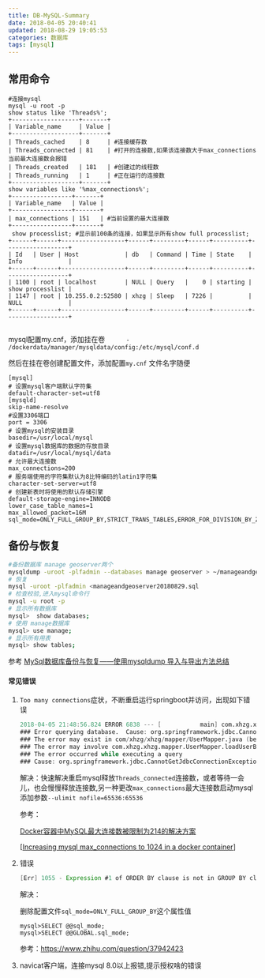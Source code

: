 ```yaml
---
title: DB-MySQL-Summary
date: 2018-04-05 20:40:41
updated: 2018-08-29 19:05:53
categories: 数据库
tags: [mysql]
---
```


## 常用命令

```mysql
#连接mysql
mysql -u root -p
show status like 'Threads%';
+-------------------+-------+
| Variable_name     | Value |
+-------------------+-------+
| Threads_cached    | 8     | #连接缓存数
| Threads_connected | 81    | #打开的连接数,如果该连接数大于max_connections当前最大连接数会报错
| Threads_created   | 181   | #创建过的线程数
| Threads_running   | 1     | #正在运行的连接数
+-------------------+-------+
show variables like '%max_connections%';
+-----------------+-------+
| Variable_name   | Value |
+-----------------+-------+
| max_connections | 151   | #当前设置的最大连接数
+-----------------+-------+
 show processlist; #显示前100条的连接，如果显示所有show full processlist;
+------+------+------------------+------+---------+------+----------+------------------+
| Id   | User | Host             | db   | Command | Time | State    | Info             |
+------+------+------------------+------+---------+------+----------+------------------+
| 1100 | root | localhost        | NULL | Query   |    0 | starting | show processlist |
| 1147 | root | 10.255.0.2:52580 | xhzg | Sleep   | 7226 |          | NULL             |
+------+------+------------------+------+---------+------+----------+------------------+
 
```





mysql配置my.cnf，添加挂在卷`      - /dockerdata/manager/mysqldata/config:/etc/mysql/conf.d`

然后在挂在卷创建配置文件，添加配置`my.cnf` 文件名字随便

```properties
[mysql]
# 设置mysql客户端默认字符集
default-character-set=utf8
[mysqld]
skip-name-resolve
#设置3306端口
port = 3306
# 设置mysql的安装目录
basedir=/usr/local/mysql
# 设置mysql数据库的数据的存放目录
datadir=/usr/local/mysql/data
# 允许最大连接数
max_connections=200
# 服务端使用的字符集默认为8比特编码的latin1字符集
character-set-server=utf8
# 创建新表时将使用的默认存储引擎
default-storage-engine=INNODB
lower_case_table_names=1
max_allowed_packet=16M
sql_mode=ONLY_FULL_GROUP_BY,STRICT_TRANS_TABLES,ERROR_FOR_DIVISION_BY_ZERO,NO_AUTO_CREATE_USER,NO_ENGINE_SUBSTITUTION
```

## 备份与恢复

```bash
#备份数据库 manage geoserver两个
mysqldump -uroot -plfadmin --databases manage geoserver > ~/manageandgeoserver20180829.sql
# 恢复
mysql -uroot -plfadmin <manageandgeoserver20180829.sql
# 检查校验,进入mysql命令行
mysql -u root -p
# 显示所有数据库
mysql>  show databases;
# 使用 manage数据库
mysql> use manage;
# 显示所有用表
mysql> show tables;
```

参考 [MySql数据库备份与恢复——使用mysqldump 导入与导出方法总结](https://blog.csdn.net/helloxiaozhe/article/details/77680255)



#### 常见错误

1. `Too many connections`症状，不断重启运行springboot并访问，出现如下错误

   ```verilog
   2018-04-05 21:48:56.824 ERROR 6838 --- [           main] com.xhzg.xhzg.XhzgApplicationTests       : nested exception is org.apache.ibatis.exceptions.PersistenceException: 
   ### Error querying database.  Cause: org.springframework.jdbc.CannotGetJdbcConnectionException: Failed to obtain JDBC Connection; nested exception is com.mysql.jdbc.exceptions.jdbc4.MySQLNonTransientConnectionException: Data source rejected establishment of connection,  message from server: "Too many connections"
   ### The error may exist in com/xhzg/xhzg/mapper/UserMapper.java (best guess)
   ### The error may involve com.xhzg.xhzg.mapper.UserMapper.loadUserByUsername
   ### The error occurred while executing a query
   ### Cause: org.springframework.jdbc.CannotGetJdbcConnectionException: Failed to obtain JDBC Connection; nested exception is com.mysql.jdbc.exceptions.jdbc4.MySQLNonTransientConnectionException: Data source rejected establishment of connection,  message from server: "Too many connections"
   ```

   解决：快速解决重启mysql释放`Threads_connected`连接数，或者等待一会儿，也会慢慢释放连接数,另一种更改`max_connections`最大连接数启动mysql添加参数`--ulimit nofile=65536:65536`

   参考：

   [Docker容器中MySQL最大连接数被限制为214的解决方案](https://www.yanning.wang/archives/559.html)

   [[Increasing mysql max_connections to 1024 in a docker container](https://stackoverflow.com/questions/39054410/increasing-mysql-max-connections-to-1024-in-a-docker-container)]

2. 错误

   ```JAVA
   [Err] 1055 - Expression #1 of ORDER BY clause is not in GROUP BY clause and contains nonaggregated column 'information_schema.PROFILING.SEQ' which is not functionally dependent on columns in GROUP BY clause; this is incompatible with sql_mode=only_full_group_by
   ```

   解决：

   删除配置文件`sql_mode=ONLY_FULL_GROUP_BY`这个属性值

   ```mysql
   mysql>SELECT @@sql_mode;
   mysql>SELECT @@GLOBAL.sql_mode;
   ```
   参考：https://www.zhihu.com/question/37942423

3. navicat客户端，连接mysql 8.0以上报错,提示授权啥的错误

